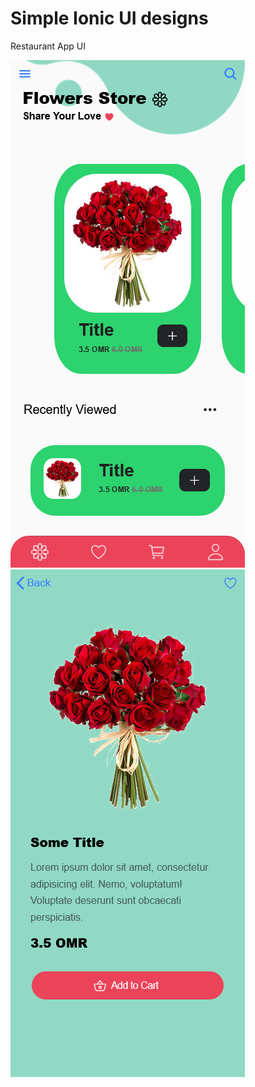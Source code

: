 # Simple Ionic UI designs

Restaurant App UI

![alt text](https://github.com/krishnaprasad4444/ionic_ui_designs/blob/flowers_store_ui/pre/proto_1.png?raw=true)
![alt text](https://github.com/krishnaprasad4444/ionic_ui_designs/blob/flowers_store_ui/pre/proto_2.png?raw=true)

